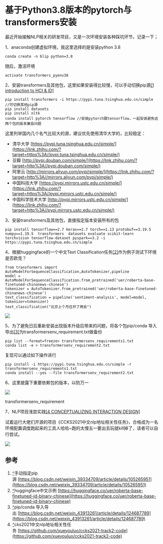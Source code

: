 # 基于Python3.8版本的pytorch与transformers安装



最近开始接触NLP相关的研发项目，又是一次环境安装各种踩坑环节，记录一下；

1、anaconda创建虚拟环境，我这里选择的是安装python 3.8

```text
conda create -n blip python=3.8
```

随后，激活环境

```text
activate transformers_pyenv38 
```

2、安装transformers及其他包，这里如果安装得比较慢，可以手动切换pip源[[1 introduction to HCI & ID]](https://zhuanlan.zhihu.com/p/625201188#ref_1)

```text
pip install transformers -i https://pypi.tuna.tsinghua.edu.cn/simple //可切换其他pip源
pip install datasets
pip install nltk
conda install pytorch tensorflow //安装pytorch跟tensorflow，一起安装避免这两个包的版本兼容问题
```

这里列举国内几个名气比较大的源，建议优先使用清华大学的，比较稳定：

- 清华大学 [https://pypi.tuna.tsinghua.edu.cn/simple/](https://link.zhihu.com/?target=https%3A//pypi.tuna.tsinghua.edu.cn/simple/)
- 豆瓣 [http://pypi.douban.com/simple/](https://link.zhihu.com/?target=http%3A//pypi.douban.com/simple/)
- 阿里云 [http://mirrors.aliyun.com/pypi/simple/](https://link.zhihu.com/?target=http%3A//mirrors.aliyun.com/pypi/simple/)
- 中国科技大学 [https://pypi.mirrors.ustc.edu.cn/simple/](https://link.zhihu.com/?target=https%3A//pypi.mirrors.ustc.edu.cn/simple/)
- 中国科学技术大学 [http://pypi.mirrors.ustc.edu.cn/simple/](https://link.zhihu.com/?target=http%3A//pypi.mirrors.ustc.edu.cn/simple/)

3、安装transformers及其他包，直接指定版本安装所有的包

```text
pip install tensorflow==2.7 keras==2.7 torch==1.13 protobuf==3.19.5 numpy==1.19.5  transformers  datasets evaluate scikit-learn torchvision tensorflow-dataset pyspark==3.2 -i https://pypi.tuna.tsinghua.edu.cn/simple
```

4、根据huggingface的一个中文Text Classification任务[[2]](https://zhuanlan.zhihu.com/p/625201188#ref_2)作为例子测试下环境是否欧克？

```text
from transformers import AutoModelForSequenceClassification,AutoTokenizer,pipeline
model = AutoModelForSequenceClassification.from_pretrained('uer/roberta-base-finetuned-chinanews-chinese')
tokenizer = AutoTokenizer.from_pretrained('uer/roberta-base-finetuned-chinanews-chinese')
text_classification = pipeline('sentiment-analysis', model=model, tokenizer=tokenizer)
text_classification("北京上个月召开了两会")
```

![](https://pic3.zhimg.com/80/v2-fa5109315ab6e44d739d6f171cd258ba_1440w.jpg)

5、为了避免日后重新安装出现版本升级后带来的问题，将各个包pip/conda 导入导出[[3]](https://zhuanlan.zhihu.com/p/625201188#ref_3)为transformersenv_requirement.txt做备份

```text
pip list --format=freeze> transformersenv_requirements1.txt
conda list -e > transformersenv_requirement2.txt
```

复现可以通过如下操作进行

```text
pip install -i https://pypi.tuna.tsinghua.edu.cn/simple -r transformersenv_requirements1.txt
conda install --yes --file transformersenv_requirement2.txt
```

6、这里披露下重要依赖包的版本，以防万一

![](https://pic1.zhimg.com/80/v2-642794495a0287714c02dad28ca3d7b4_1440w.webp)

transformersenv_requirement

7、NLP项目浅尝实践[[4 CONCEPTUALIZING INTERACTION DESIGN]](https://zhuanlan.zhihu.com/p/625201188#ref_4)

试着运行大佬们开源的项目《CCKS2021中文nlp地址相关性任务》，合格成为一名环境配置调度跑起来的工具人哈哈~跑的太慢五一要出去玩就kill掉了，读者可以自行尝试。

![](https://pic2.zhimg.com/80/v2-ee25405f637d54ba23b0796ac6d98c05_1440w.webp)

## 参考

1. [^](https://zhuanlan.zhihu.com/p/625201188#ref_1_0)手动指定pip源 [https://blog.csdn.net/weixin_39334709/article/details/105265951](https://blog.csdn.net/weixin_39334709/article/details/105265951)
2. [^](https://zhuanlan.zhihu.com/p/625201188#ref_2_0)huggingface中文示例 [https://huggingface.co/uer/roberta-base-finetuned-jd-binary-chinese](https://huggingface.co/uer/roberta-base-finetuned-jd-binary-chinese)
3. [^](https://zhuanlan.zhihu.com/p/625201188#ref_3_0)pip/conda 导入导出 [https://blog.csdn.net/weixin_43913261/article/details/124687789](https://blog.csdn.net/weixin_43913261/article/details/124687789)
4. [^](https://zhuanlan.zhihu.com/p/625201188#ref_4_0)cks2021中文nlp地址相关性任务 [https://github.com/xueyouluo/ccks2021-track2-code](https://github.com/xueyouluo/ccks2021-track2-code)